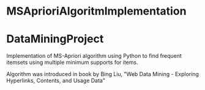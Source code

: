 # MSAprioriAlgoritmImplementation
# DataMiningProject

Implementation of MS-Apriori algorithm using Python to find frequent itemsets using multiple minimum supports for items.

Algorithm was introduced in book by Bing Liu, "Web Data Mining - Exploring Hyperlinks, Contents, and Usage Data"
